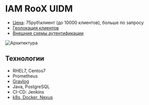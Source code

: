 # IAM RooX UIDM

- [Цена](https://docs.uidm.ru/webdocs/pricing.html): 75руб\клиент (до 10000 клиентов), больше по запросу
- [Геолокация клиентов](https://docs.uidm.ru/webdocs/detection.html)
- [Внешние схемы аутентификации](https://docs.uidm.ru/webdocs/external-authentication.html)

![Архитектура](https://docs.uidm.ru/webdocs/assets/images/arch_concept.png)

## Технологии

- RHEL7, Centos7
- Prometheus
- [Graylog](../logging/graylog.md)
- Java, PostgreSQL
- CI-CD: Jenkins
- [k8s, Docker, Nexus](https://docs.uidm.ru/webdocs/10_environment_requirements.html)